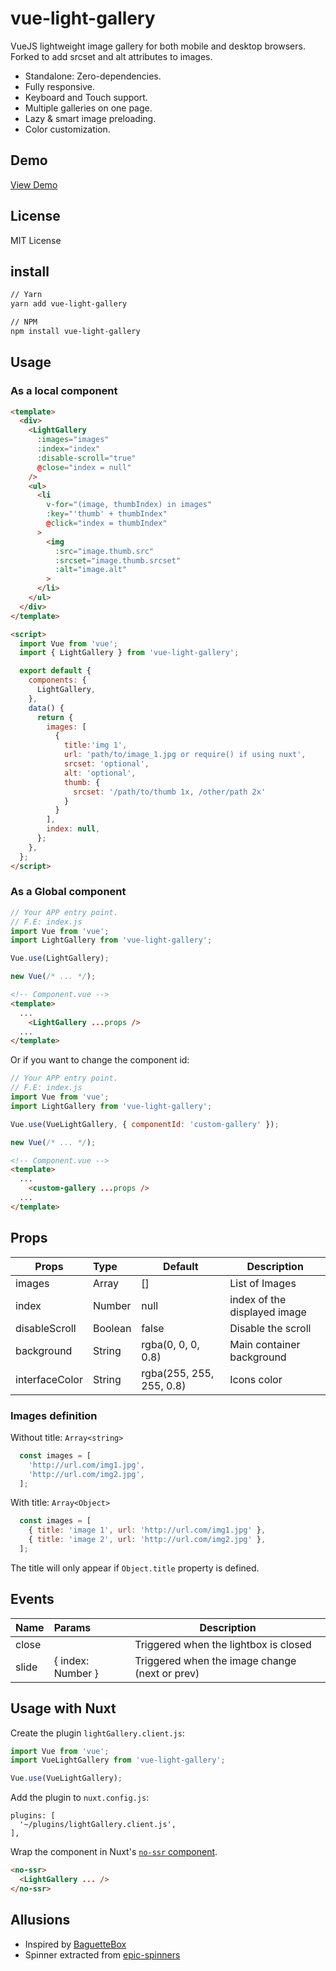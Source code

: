 # vue-light-gallery
VueJS lightweight image gallery for both mobile and desktop browsers. Forked to add srcset and alt attributes to images.

- Standalone: Zero-dependencies.
- Fully responsive.
- Keyboard and Touch support.
- Multiple galleries on one page.
- Lazy & smart image preloading.
- Color customization.

## Demo

[View Demo](https://peremp.github.io/vue-light-gallery/index.html)

## License

MIT License

## install

```bash
// Yarn
yarn add vue-light-gallery

// NPM
npm install vue-light-gallery
```

## Usage
### As a local component
```html
<template>
  <div>
    <LightGallery
      :images="images"
      :index="index"
      :disable-scroll="true"
      @close="index = null"
    />
    <ul>
      <li
        v-for="(image, thumbIndex) in images"
        :key="'thumb' + thumbIndex"
        @click="index = thumbIndex"
      >
        <img
          :src="image.thumb.src"
          :srcset="image.thumb.srcset"
          :alt="image.alt"
        >
      </li>
    </ul>
  </div>
</template>

<script>
  import Vue from 'vue';
  import { LightGallery } from 'vue-light-gallery';

  export default {
    components: {
      LightGallery,
    },
    data() {
      return {
        images: [
          {
            title:'img 1',
            url: 'path/to/image_1.jpg or require() if using nuxt',
            srcset: 'optional',
            alt: 'optional',
            thumb: {
              srcset: '/path/to/thumb 1x, /other/path 2x'
            }
          }
        ],
        index: null,
      };
    },
  };
</script>
```

### As a Global component
```js
// Your APP entry point.
// F.E: index.js
import Vue from 'vue';
import LightGallery from 'vue-light-gallery';

Vue.use(LightGallery);

new Vue(/* ... */);
```
```html
<!-- Component.vue -->
<template>
  ...
    <LightGallery ...props />
  ...
</template>
```
Or if you want to change the component id:
```js
// Your APP entry point.
// F.E: index.js
import Vue from 'vue';
import LightGallery from 'vue-light-gallery';

Vue.use(VueLightGallery, { componentId: 'custom-gallery' });

new Vue(/* ... */);
```

```html
<!-- Component.vue -->
<template>
  ...
    <custom-gallery ...props />
  ...
</template>
```

## Props

| Props               | Type      | Default                                         | Description                   |
| --------------------|:----------| ------------------------------------------------|-------------------------------|
| images              | Array     | []                                              | List of Images                |
| index               | Number    | null                                            | index of the displayed image  |
| disableScroll       | Boolean   | false                                           | Disable the scroll            |
| background          | String    | rgba(0, 0, 0, 0.8)                              | Main container background     |
| interfaceColor      | String    | rgba(255, 255, 255, 0.8)                        | Icons color                   |


### Images definition

Without title: `Array<string>`
```js
  const images = [
    'http://url.com/img1.jpg',
    'http://url.com/img2.jpg',
  ];
```

With title: `Array<Object>`
```js
  const images = [
    { title: 'image 1', url: 'http://url.com/img1.jpg' },
    { title: 'image 2', url: 'http://url.com/img2.jpg' },
  ];
```

The title will only appear if `Object.title` property is defined.

## Events

| Name                | Params              | Description                                     |
| --------------------|:--------------------| ------------------------------------------------|
| close               |                     | Triggered when the lightbox is closed           |
| slide               | { index: Number }   | Triggered when the image change (next or prev)  |


## Usage with Nuxt

Create the plugin `lightGallery.client.js`:

```js
import Vue from 'vue';
import VueLightGallery from 'vue-light-gallery';

Vue.use(VueLightGallery);
```

Add the plugin to `nuxt.config.js`:

```
plugins: [
  '~/plugins/lightGallery.client.js',
],
```

Wrap the component in Nuxt's [`no-ssr` component](https://nuxtjs.org/api/components-no-ssr/).
```html
<no-ssr>
  <LightGallery ... />
</no-ssr>
```

## Allusions
- Inspired by [BaguetteBox](https://github.com/feimosi/baguetteBox.js)
- Spinner extracted from  [epic-spinners](https://github.com/epicmaxco/epic-spinners)
